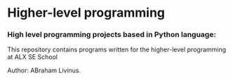 # Higher-level programming

### High level programming projects based in Python language:

This repository contains programs written for the higher-level programming at ALX SE School

Author: ABraham Livinus.
